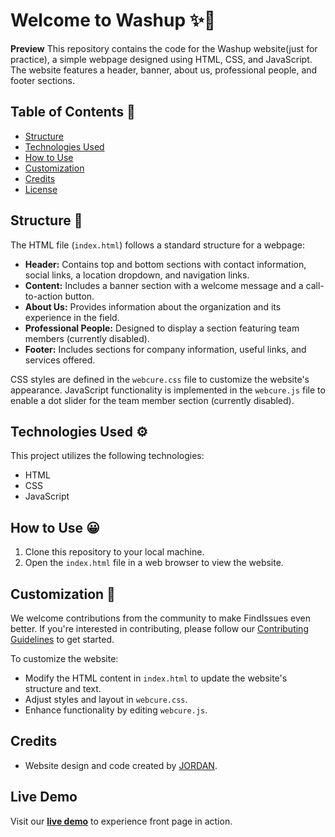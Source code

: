 # Welcome to Washup ✨👋

**Preview** This repository contains the code for the Washup website(just for practice), a simple webpage designed using HTML, CSS, and JavaScript. The website features a header, banner, about us, professional people, and footer sections.

## Table of Contents 🎯
- [Structure](#structure)
- [Technologies Used](#technologies-used)
- [How to Use](#how-to-use)
- [Customization](#customization)
- [Credits](#credits)
- [License](#license)

## Structure 🚀

The HTML file (`index.html`) follows a standard structure for a webpage:
- **Header:** Contains top and bottom sections with contact information, social links, a location dropdown, and navigation links.
- **Content:** Includes a banner section with a welcome message and a call-to-action button.
- **About Us:** Provides information about the organization and its experience in the field.
- **Professional People:** Designed to display a section featuring team members (currently disabled).
- **Footer:** Includes sections for company information, useful links, and services offered.

CSS styles are defined in the `webcure.css` file to customize the website's appearance. JavaScript functionality is implemented in the `webcure.js` file to enable a dot slider for the team member section (currently disabled).

## Technologies Used ⚙️

This project utilizes the following technologies:
- HTML
- CSS
- JavaScript

## How to Use 😀

1. Clone this repository to your local machine.
2. Open the `index.html` file in a web browser to view the website.

## Customization 👀 

We welcome contributions from the community to make FindIssues even better. If you're interested in contributing, please follow our [Contributing Guidelines](CONTRIBUTING.md) to get started.

To customize the website:
- Modify the HTML content in `index.html` to update the website's structure and text.
- Adjust styles and layout in `webcure.css`.
- Enhance functionality by editing `webcure.js`.

## Credits 

- Website design and code created by [JORDAN](https://github.com/arsjadoun25).

## Live Demo 
Visit our [**live demo**](https://arsjadoun25.github.io/Website-Front_Page/) to experience front page in action.
